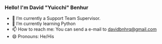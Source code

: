 ### Hello! I'm David "Yuicchi" Benhur 



- 🔭 I’m currently a Support Team Supervisor. 
- 🌱 I’m currently learning Python
- 📫 How to reach me: You can send a e-mail to davidbnhrq@gmail.com
- 😄 Pronouns: He/His


